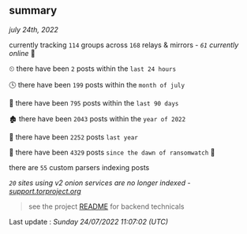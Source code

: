 
## summary
_july 24th, 2022_

currently tracking `114` groups across `168` relays & mirrors - _`61` currently online_ 📡

⏲ there have been `2` posts within the `last 24 hours`

🕓 there have been `199` posts within the `month of july`

📅 there have been `795` posts within the `last 90 days`

🏚 there have been `2043` posts within the `year of 2022`

🚀 there have been `2252` posts `last year`

🦕 there have been `4329` posts `since the dawn of ransomwatch` 🐣

there are `55` custom parsers indexing posts

_`20` sites using v2 onion services are no longer indexed - [support.torproject.org](https://support.torproject.org/onionservices/v2-deprecation/)_

> see the project [README](https://github.com/jmousqueton/ransomwatch#readme) for backend technicals



Last update : _Sunday 24/07/2022 11:07:02 (UTC)_

